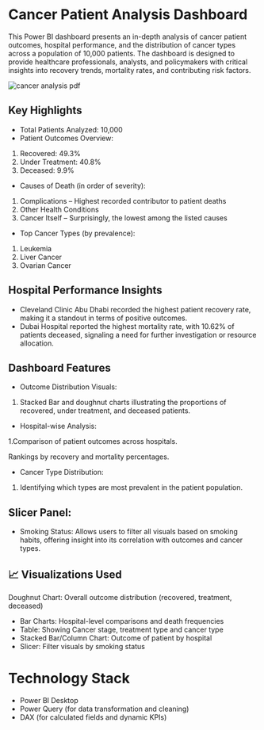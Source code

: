 # Cancer Patient Analysis Dashboard
This Power BI dashboard presents an in-depth analysis of cancer patient outcomes, hospital performance, and the distribution of cancer types across a population of 10,000 patients. The dashboard is designed to provide healthcare professionals, analysts, and policymakers with critical insights into recovery trends, mortality rates, and contributing risk factors.

![cancer analysis pdf](https://github.com/user-attachments/assets/f8fcbe89-69aa-40aa-acfa-a6c193621979)



## Key Highlights

- Total Patients Analyzed: 10,000
- Patient Outcomes Overview:
1. Recovered: 49.3%
2. Under Treatment: 40.8%
3. Deceased: 9.9%

- Causes of Death (in order of severity):

1. Complications – Highest recorded contributor to patient deaths
2. Other Health Conditions
3. Cancer Itself – Surprisingly, the lowest among the listed causes

- Top Cancer Types (by prevalence):

1. Leukemia
2. Liver Cancer
3. Ovarian Cancer

## Hospital Performance Insights

- Cleveland Clinic Abu Dhabi recorded the highest patient recovery rate, making it a standout in terms of positive outcomes.
- Dubai Hospital reported the highest mortality rate, with 10.62% of patients deceased, signaling a need for further investigation or resource allocation.

## Dashboard Features

- Outcome Distribution Visuals:
1. Stacked Bar and doughnut charts illustrating the proportions of recovered, under treatment, and deceased patients.

- Hospital-wise Analysis:

1.Comparison of patient outcomes across hospitals.

Rankings by recovery and mortality percentages.

- Cancer Type Distribution:

1. Identifying which types are most prevalent in the patient population.

## Slicer Panel:

- Smoking Status: Allows users to filter all visuals based on smoking habits, offering insight into its correlation with outcomes and cancer types.

## 📈 Visualizations Used
Doughnut Chart: Overall outcome distribution (recovered, treatment, deceased)

- Bar Charts: Hospital-level comparisons and death frequencies
- Table: Showing Cancer stage, treatment type and cancer type
- Stacked Bar/Column Chart: Outcome of patient by hospital
- Slicer: Filter visuals by smoking status

# Technology Stack
- Power BI Desktop
- Power Query (for data transformation and cleaning)
- DAX (for calculated fields and dynamic KPIs)
